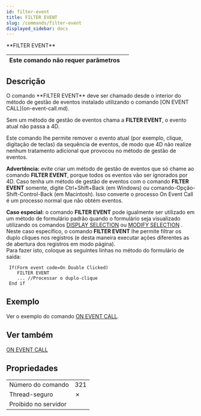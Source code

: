 ```yaml
---
id: filter-event
title: FILTER EVENT
slug: /commands/filter-event
displayed_sidebar: docs
---
```


<!--REF #_command_.FILTER EVENT.Syntax-->**FILTER EVENT**<!-- END REF-->
<!--REF #_command_.FILTER EVENT.Params-->
| Este comando não requer parâmetros |  |
| --- | --- |

<!-- END REF-->

## Descrição 

<!--REF #_command_.FILTER EVENT.Summary-->O comando **FILTER EVENT** deve ser chamado desde o interior do método de gestão de eventos instalado utilizando o comando [ON EVENT CALL](on-event-call.md).<!-- END REF-->

Sem um método de gestão de eventos chama a **FILTER EVENT**, o evento atual não passa a 4D.

Este comando lhe permite remover o evento atual (por exemplo, clique, digitação de teclas) da sequência de eventos, de modo que 4D não realize nenhum tratamento adicional que provocou no método de gestão de eventos.

**Advertência:** evite criar um método de gestão de eventos que só chame ao comando **FILTER EVENT**, porque todos os eventos vão ser ignorados por 4D. Caso tenha um método de gestão de eventos com o comando **FILTER EVENT** somente, digite Ctrl+Shift+Back (em Windows) ou comando-Opção-Shift-Control-Back (em Macintosh). Isso converte o processo On Event Call é um processo normal que não obtém eventos.

**Caso especial:** o comando **FILTER EVENT** pode igualmente ser utilizado em um método de formulário padrão quando o formulário seja visualizado utilizando os comandos [DISPLAY SELECTION](display-selection.md) ou [MODIFY SELECTION](modify-selection.md) . Neste caso específico, o comando **FILTER EVENT** lhe permite filtrar os duplo cliques nos registros (e desta maneira executar ações diferentes as de abertura dos registros em modo página).  
Para fazer isto, coloque as seguintes linhas no método do formulário de saída:

```4d
 If(Form event code=On Double Clicked)
    FILTER EVENT
    ... //Processar o duplo-clique
 End if
```

## Exemplo 

Ver o exemplo do comando [ON EVENT CALL](on-event-call.md "ON EVENT CALL").

## Ver também 

[ON EVENT CALL](on-event-call.md)  

## Propriedades

|  |  |
| --- | --- |
| Número do comando | 321 |
| Thread-seguro | &cross; |
| Proibido no servidor ||



